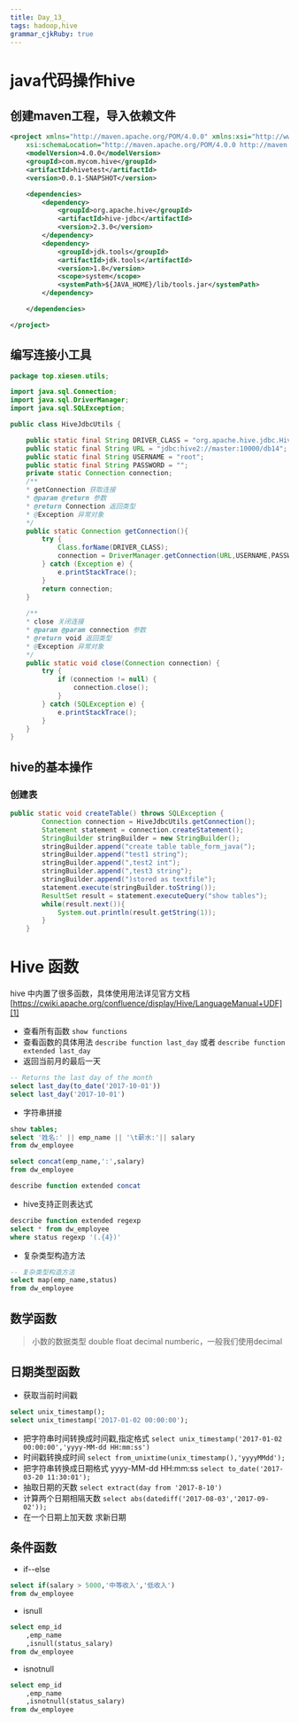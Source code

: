 ```yaml
---
title: Day_13_ 
tags: hadoop,hive
grammar_cjkRuby: true
---
```


# java代码操作hive

## 创建maven工程，导入依赖文件

``` xml
<project xmlns="http://maven.apache.org/POM/4.0.0" xmlns:xsi="http://www.w3.org/2001/XMLSchema-instance"
	xsi:schemaLocation="http://maven.apache.org/POM/4.0.0 http://maven.apache.org/xsd/maven-4.0.0.xsd">
	<modelVersion>4.0.0</modelVersion>
	<groupId>com.mycom.hive</groupId>
	<artifactId>hivetest</artifactId>
	<version>0.0.1-SNAPSHOT</version>

	<dependencies>
		<dependency>
			<groupId>org.apache.hive</groupId>
			<artifactId>hive-jdbc</artifactId>
			<version>2.3.0</version>
		</dependency>
		<dependency>
			<groupId>jdk.tools</groupId>
			<artifactId>jdk.tools</artifactId>
			<version>1.8</version>
			<scope>system</scope>
			<systemPath>${JAVA_HOME}/lib/tools.jar</systemPath>
		</dependency>

	</dependencies>

</project>

```

## 编写连接小工具

``` java
package top.xiesen.utils;

import java.sql.Connection;
import java.sql.DriverManager;
import java.sql.SQLException;

public class HiveJdbcUtils {

	public static final String DRIVER_CLASS = "org.apache.hive.jdbc.HiveDriver";
	public static final String URL = "jdbc:hive2://master:10000/db14";
	public static final String USERNAME = "root";
	public static final String PASSWORD = "";
	private static Connection connection;
	/**
	* getConnection 获取连接
	* @param @return 参数
	* @return Connection 返回类型
	* @Exception 异常对象
	*/
	public static Connection getConnection(){
		try {
			Class.forName(DRIVER_CLASS);
			connection = DriverManager.getConnection(URL,USERNAME,PASSWORD);
		} catch (Exception e) {
			e.printStackTrace();
		}
		return connection;
	}
	
	/**
	* close 关闭连接
	* @param @param connection 参数
	* @return void 返回类型
	* @Exception 异常对象
	*/
	public static void close(Connection connection) {
		try {
			if (connection != null) {
				connection.close();
			}
		} catch (SQLException e) {
			e.printStackTrace();
		}
	}
}
```

## hive的基本操作

### 创建表

``` java
public static void createTable() throws SQLException {
		Connection connection = HiveJdbcUtils.getConnection();
		Statement statement = connection.createStatement();
		StringBuilder stringBuilder = new StringBuilder();
		stringBuilder.append("create table table_form_java(");
		stringBuilder.append("test1 string");
		stringBuilder.append(",test2 int");
		stringBuilder.append(",test3 string");
		stringBuilder.append(")stored as textfile");
		statement.execute(stringBuilder.toString());
		ResultSet result = statement.executeQuery("show tables");
		while(result.next()){
			System.out.println(result.getString(1));
		}
	}
```

# Hive 函数

hive 中内置了很多函数，具体使用用法详见官方文档[https://cwiki.apache.org/confluence/display/Hive/LanguageManual+UDF][1]

- 查看所有函数 `show functions`
- 查看函数的具体用法 `describe function last_day` 或者 `describe function extended last_day`
- 返回当前月的最后一天

``` sql
-- Returns the last day of the month  
select last_day(to_date('2017-10-01'))
select last_day('2017-10-01')
```

- 字符串拼接

``` sql
show tables;
select '姓名:' || emp_name || '\t薪水:'|| salary
from dw_employee

select concat(emp_name,':',salary)
from dw_employee

describe function extended concat
```

- hive支持正则表达式

``` sql
describe function extended regexp
select * from dw_employee
where status regexp '(.{4})'
```

- 复杂类型构造方法

``` sql
-- 复杂类型构造方法
select map(emp_name,status)
from dw_employee
```

## 数学函数
> 小数的数据类型 double float decimal numberic，一般我们使用decimal



## 日期类型函数

- 获取当前时间戳

``` sql
select unix_timestamp();
select unix_timestamp('2017-01-02 00:00:00');
```

- 把字符串时间转换成时间戳,指定格式 `select unix_timestamp('2017-01-02 00:00:00','yyyy-MM-dd HH:mm:ss')`
- 时间戳转换成时间 `select from_unixtime(unix_timestamp(),'yyyyMMdd');`
- 把字符串转换成日期格式 yyyy-MM-dd HH:mm:ss `select to_date('2017-03-20 11:30:01');`
- 抽取日期的天数 `select extract(day from '2017-8-10')`
- 计算两个日期相隔天数 `select abs(datediff('2017-08-03','2017-09-02'));`
- 在一个日期上加天数 求新日期 

## 条件函数

- if--else

``` sql
select if(salary > 5000,'中等收入','低收入')
from dw_employee
```
- isnull

``` sql
select emp_id
	,emp_name
	,isnull(status_salary)
from dw_employee
```
- isnotnull

``` sql
select emp_id
	,emp_name
	,isnotnull(status_salary)
from dw_employee
```


  [1]: https://cwiki.apache.org/confluence/display/Hive/LanguageManual+UDF